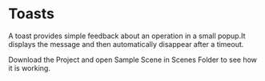 # Toasts
A toast provides simple feedback about an operation in a small popup.It displays the message and then automatically disappear after a timeout.

Download the Project and open Sample Scene in Scenes Folder to see how it is working.

